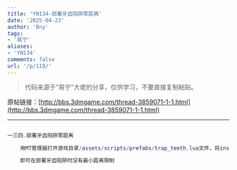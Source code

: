 ```yaml
---
title: 'YN134-部署牙齿陷阱零距离'
date: '2025-04-23'
author: 'Bny'
tags:
- '易宁'
aliases:
- 'YN134'
comments: false
url: '/p/119/'
---
```


> 代码来源于“易宁”大佬的分享，仅供学习，不要直接复制粘贴。

原帖链接：[http://bbs.3dmgame.com/thread-3859071-1-1.html](http://bbs.3dmgame.com/thread-3859071-1-1.html)

---

```lua  

一三四.部署牙齿陷阱零距离

	用MT管理器打开游戏目录/assets/scripts/prefabs/trap_teeth.lua文件，将inst.components.deployable.min_spacing = .75替换为inst.components.deployable.min_spacing = 0

	即可在部署牙齿陷阱时没有最小距离限制

```  

